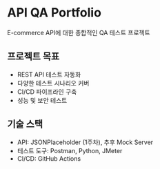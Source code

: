 # API QA Portfolio

E-commerce API에 대한 종합적인 QA 테스트 프로젝트

## 프로젝트 목표
- REST API 테스트 자동화
- 다양한 테스트 시나리오 커버
- CI/CD 파이프라인 구축
- 성능 및 보안 테스트

## 기술 스택
- API: JSONPlaceholder (1주차), 추후 Mock Server
- 테스트 도구: Postman, Python, JMeter
- CI/CD: GitHub Actions
